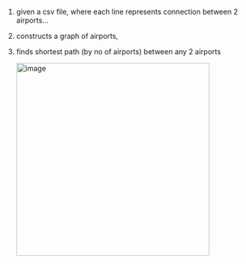 1. given a csv file, where each line represents connection between 2 airports...
2. constructs a graph of airports,
3. finds shortest path (by no of airports) between any 2 airports

   <img width="381" alt="image" src="https://github.com/user-attachments/assets/e85cfe1b-1dbb-4b7f-a60d-585c1a2ec006" />
